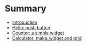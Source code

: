 # Summary

- [Introduction](intro.md)
- [Hello: push button](hello.md)
- [Counter: a simple widget](counter.md)
- [Calculator: make_widget and grid](calculator.md)
